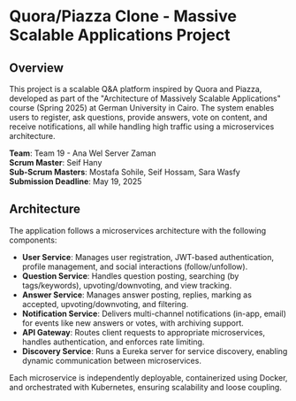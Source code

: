 # Quora/Piazza Clone - Massive Scalable Applications Project

## Overview

This project is a scalable Q&A platform inspired by Quora and Piazza, developed as part of the "Architecture of Massively Scalable Applications" course (Spring 2025) at German University in Cairo. The system enables users to register, ask questions, provide answers, vote on content, and receive notifications, all while handling high traffic using a microservices architecture.

**Team**: Team 19 - Ana Wel Server Zaman  
**Scrum Master**: Seif Hany  
**Sub-Scrum Masters**: Mostafa Sohile, Seif Hossam, Sara Wasfy  
**Submission Deadline**: May 19, 2025

## Architecture

The application follows a microservices architecture with the following components:

- **User Service**: Manages user registration, JWT-based authentication, profile management, and social interactions (follow/unfollow).
- **Question Service**: Handles question posting, searching (by tags/keywords), upvoting/downvoting, and view tracking.
- **Answer Service**: Manages answer posting, replies, marking as accepted, upvoting/downvoting, and filtering.
- **Notification Service**: Delivers multi-channel notifications (in-app, email) for events like new answers or votes, with archiving support.
- **API Gateway**: Routes client requests to appropriate microservices, handles authentication, and enforces rate limiting.
- **Discovery Service**: Runs a Eureka server for service discovery, enabling dynamic communication between microservices.

Each microservice is independently deployable, containerized using Docker, and orchestrated with Kubernetes, ensuring scalability and loose coupling.
